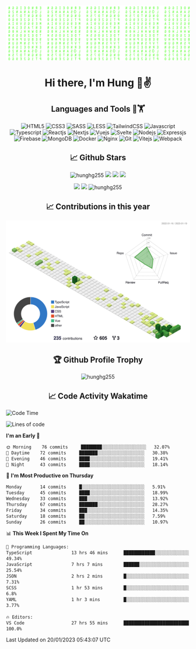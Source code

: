[![Matrix SVG](https://github.com/hunghg255/hunghg255/blob/master/img/matrix.svg)](https://hunghg255.github.io)
<!-- [![unicorncode_bzb8ey](https://res.cloudinary.com/hunghg255/image/upload/v1647578947/unicorncode_bzb8ey.svg)](https://hunghg255.github.io) -->
<!-- # 👀 Hi stranger! 👋🏻 -->

<h1 align='center'>Hi there, I'm Hung 👋✌</h1>

<h2 align='center'>Languages and Tools 🔧🏋</h2>

<div align='center'>
  <img src="https://img.shields.io/badge/html5-%23E34F26.svg?style=flat-square&logo=html5&logoColor=white" alt="HTML5" />
  <img src="https://img.shields.io/badge/css3-%231572B6.svg?style=flat-square&logo=css3&logoColor=white" alt="CSS3" />
  <img src="https://img.shields.io/badge/SASS-hotpink.svg?style=flat-square&logo=SASS&logoColor=white" alt="SASS" />
  <img src="https://img.shields.io/badge/LESS-%230db7ed.svg?style=flat-square&logo=less&logoColor=white" alt="LESS" />
  <img src="https://img.shields.io/badge/Tailwindcss-%2338B2AC.svg?style=flat-square&logo=tailwind-css&logoColor=white" alt="TailwindCSS" />
  <img src="https://img.shields.io/badge/Javascript-%23323330.svg?style=flat-square&logo=javascript&logoColor=%23F7DF1E" alt="Javascript" />
  <img src="https://img.shields.io/badge/Typescript-%23007ACC.svg?style=flat-square&logo=typescript&logoColor=white" alt="Typescript" />
  <img src="https://img.shields.io/badge/Reactjs-%2320232a.svg?style=flat-square&logo=react&logoColor=%2361DAFB" alt="Reactjs" />
  <img src="https://img.shields.io/badge/Nextjs-black?style=flat-square&logo=next.js&logoColor=white" alt="Nextjs" />
  <img src="https://img.shields.io/badge/Vuejs-%2335495e.svg?style=flat-square&logo=vuedotjs&logoColor=%234FC08D" alt="Vuejs" />
  <img src="https://img.shields.io/badge/Svelte-ff3e00?style=flat-square&logo=svelte&logoColor=white" alt="Svelte" />
  <img src="https://img.shields.io/badge/Nodejs-6DA55F?style=flat-square&logo=node.js&logoColor=white" alt="Nodejs" />
  <img src="https://img.shields.io/badge/Expressjs-6DA55F?style=flat-square&logo=express&logoColor=white" alt="Expressjs" />
  <img src="https://img.shields.io/badge/Firebase-%23039BE5.svg?style=flat-square&logo=firebase" alt="Firebase" />
  <img src="https://img.shields.io/badge/MongoDB-%234ea94b.svg?style=flat-square&logo=mongodb&logoColor=white" alt="MongoDB" />
  <img src="https://img.shields.io/badge/Docker-%230db7ed.svg?style=flat-square&logo=docker&logoColor=white" alt="Docker" />
  <img src="https://img.shields.io/badge/Nginx-%234ea94b.svg?style=flat-square&logo=nginx&logoColor=white" alt="Nginx" />
  <img src="https://img.shields.io/badge/Git-%23E34F26.svg?style=flat-square&logo=git&logoColor=white" alt="Git" />
  
  <img src="https://img.shields.io/badge/Vitejs-blueviolet?style=flat-square&logo=vite&logoColor=white" alt="Vitejs" />
  <img src="https://img.shields.io/badge/Webpack-dodgerblue?style=flat-square&logo=webpack&logoColor=white" alt="Webpack" />
</div>

<h2 align='center'> 📈 Github Stars </h2>
<p align="center"> <img src="https://komarev.com/ghpvc/?username=hunghg255&style=flat" alt="hunghg255" />
  <img src="https://shields.io/github/stars/hunghg255">
  <img src="https://img.shields.io/github/followers/hunghg255">
  <img src="https://img.shields.io/static/v1?label=%F0%9F%8C%9F&message=Love%20coding&style=style=flat&color=c80000">
</p>
<div align="center">
 <img src="https://github-readme-stats.vercel.app/api?username=hunghg255&show_icons=true&border_radius=15&count_private=true"/>
  <img src="https://github-readme-stats.vercel.app/api/top-langs/?username=hunghg255&border_radius=15&layout=compact&langs_count=6&count_private=true"/>
  <img 
       src="https://github-readme-streak-stats.herokuapp.com/?user=hunghg255&count_private=true" 
       alt="hunghg255" 
  />
  <h2 align='center'> 📈 Contributions in this year </h2>

  
  ![](./profile-3d-contrib/profile-green-animate.svg)
  
  <h2 align='center'> 🏆 Github Profile Trophy</h2>
  
  <img 
       src="https://github-profile-trophy.vercel.app/?username=hunghg255&theme=algolia&no-frame=true&no-bg=true&row=1&column=7" 
       alt="hunghg255" 
  />
</div>



<h2 align='center'> 📈 Code Activity Wakatime </h2>

<!--START_SECTION:waka-->
![Code Time](http://img.shields.io/badge/Code%20Time-2%2C267%20hrs%207%20mins-blue)

![Lines of code](https://img.shields.io/badge/From%20Hello%20World%20I%27ve%20Written-464%20Thousand%20lines%20of%20code-blue)

**I'm an Early 🐤** 

```text
🌞 Morning    76 commits     ████████░░░░░░░░░░░░░░░░░   32.07% 
🌆 Daytime    72 commits     ███████░░░░░░░░░░░░░░░░░░   30.38% 
🌃 Evening    46 commits     ████░░░░░░░░░░░░░░░░░░░░░   19.41% 
🌙 Night      43 commits     ████░░░░░░░░░░░░░░░░░░░░░   18.14%

```
📅 **I'm Most Productive on Thursday** 

```text
Monday       14 commits     █░░░░░░░░░░░░░░░░░░░░░░░░   5.91% 
Tuesday      45 commits     ████░░░░░░░░░░░░░░░░░░░░░   18.99% 
Wednesday    33 commits     ███░░░░░░░░░░░░░░░░░░░░░░   13.92% 
Thursday     67 commits     ███████░░░░░░░░░░░░░░░░░░   28.27% 
Friday       34 commits     ███░░░░░░░░░░░░░░░░░░░░░░   14.35% 
Saturday     18 commits     ██░░░░░░░░░░░░░░░░░░░░░░░   7.59% 
Sunday       26 commits     ██░░░░░░░░░░░░░░░░░░░░░░░   10.97%

```


📊 **This Week I Spent My Time On** 

```text
💬 Programming Languages: 
TypeScript               13 hrs 46 mins      ████████████░░░░░░░░░░░░░   49.34% 
JavaScript               7 hrs 7 mins        ██████░░░░░░░░░░░░░░░░░░░   25.54% 
JSON                     2 hrs 2 mins        █░░░░░░░░░░░░░░░░░░░░░░░░   7.31% 
SCSS                     1 hr 53 mins        █░░░░░░░░░░░░░░░░░░░░░░░░   6.8% 
YAML                     1 hr 3 mins         █░░░░░░░░░░░░░░░░░░░░░░░░   3.77%

🔥 Editors: 
VS Code                  27 hrs 55 mins      █████████████████████████   100.0%

```


 Last Updated on 20/01/2023 05:43:07 UTC
<!--END_SECTION:waka-->

